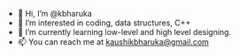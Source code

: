 - 👋 Hi, I’m @kbharuka
- 👀 I’m interested in coding, data structures, C++
- 🌱 I’m currently learning low-level and high level designing.
- 📫 You can reach me at kaushikbharuka@gmail.com

<!---
kbharuka/kbharuka is a ✨ special ✨ repository because its `README.md` (this file) appears on your GitHub profile.
You can click the Preview link to take a look at your changes.
--->
